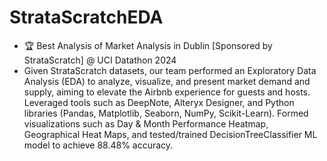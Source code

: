 # StrataScratchEDA

- 🏆 Best Analysis of Market Analysis in Dublin [Sponsored by StrataScratch] @ UCI Datathon 2024
- Given StrataScratch datasets, our team performed an Exploratory Data Analysis (EDA) to analyze, visualize, and present market demand and supply, aiming to elevate the Airbnb experience for guests and hosts. Leveraged tools such as DeepNote, Alteryx Designer, and Python libraries (Pandas, Matplotlib, Seaborn, NumPy, Scikit-Learn). Formed visualizations such as Day & Month Performance Heatmap, Geographical Heat Maps, and tested/trained DecisionTreeClassifier ML model to achieve 88.48% accuracy.
